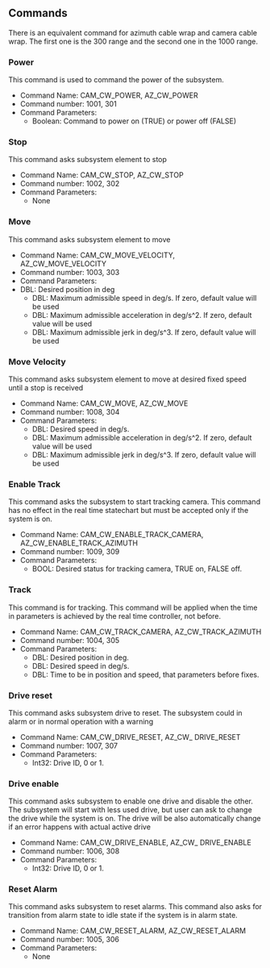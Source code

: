 ## Commands

There is an equivalent command for azimuth cable wrap and camera cable wrap. The first one is the 300 range and the second one in the 1000 range.

### Power
This command is used to command the power of the subsystem.
- Command Name: CAM_CW_POWER, AZ_CW_POWER
- Command number: 1001, 301
- Command Parameters:
  - Boolean: Command to power on (TRUE) or power off (FALSE)

###	Stop
This command asks subsystem element to stop
- Command Name: CAM_CW_STOP, AZ_CW_STOP
- Command number: 1002, 302
- Command Parameters:
  - None

### Move
This command asks subsystem element to move
- Command Name: CAM_CW_MOVE_VELOCITY, AZ_CW_MOVE_VELOCITY
- Command number: 1003, 303
- Command Parameters:
- DBL: Desired position in deg
  - DBL: Maximum admissible speed in deg/s. If zero, default value will be used
  - DBL: Maximum admissible acceleration in deg/s^2. If zero, default value will be used
  - DBL: Maximum admissible jerk in deg/s^3. If zero, default value will be used

### Move Velocity
This command asks subsystem element to move at desired fixed speed until a stop is received
- Command Name: CAM_CW_MOVE, AZ_CW_MOVE
- Command number: 1008, 304
- Command Parameters:
  - DBL: Desired speed in deg/s.
  - DBL: Maximum admissible acceleration in deg/s^2. If zero, default value will be used
  - DBL: Maximum admissible jerk in deg/s^3. If zero, default value will be used

### Enable Track
This command asks the subsystem to start tracking camera. This command has no effect in the real time statechart but must be accepted only if the system is on.
- Command Name: CAM_CW_ENABLE_TRACK_CAMERA, AZ_CW_ENABLE_TRACK_AZIMUTH
- Command number: 1009, 309
- Command Parameters:
  - BOOL: Desired status for tracking camera, TRUE on, FALSE off.

### Track
This command is for tracking. This command will be applied when the time in parameters is achieved by the real time controller, not before.
- Command Name: CAM_CW_TRACK_CAMERA, AZ_CW_TRACK_AZIMUTH
- Command number: 1004, 305
- Command Parameters:
  - DBL: Desired position in deg.
  - DBL: Desired speed in deg/s.
  - DBL: Time to be in position and speed, that parameters before fixes.

### Drive reset
This command asks subsystem drive to reset. The subsystem could in alarm or in normal operation with a warning
- Command Name: CAM_CW_DRIVE_RESET, AZ_CW_ DRIVE_RESET
- Command number: 1007, 307
- Command Parameters:
  - Int32: Drive ID, 0 or 1.
### Drive enable
This command asks subsystem to enable one drive and disable the other. The subsystem will start with less used drive, but user can ask to change the drive while the system is on. The drive will be also automatically change if an error happens with actual active drive
- Command Name: CAM_CW_DRIVE_ENABLE, AZ_CW_ DRIVE_ENABLE
- Command number: 1006, 308
- Command Parameters:
  - Int32: Drive ID, 0 or 1.
### Reset Alarm
This command asks subsystem to reset alarms. This command also asks for transition from alarm state to idle state if the system is in alarm state.
- Command Name: CAM_CW_RESET_ALARM, AZ_CW_RESET_ALARM
- Command number: 1005, 306
- Command Parameters:
  - None
